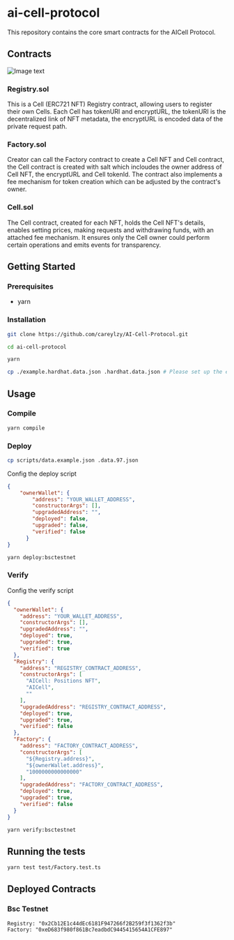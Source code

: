 # ai-cell-protocol

This repository contains the core smart contracts for the AICell Protocol. 

## Contracts

![Image text](https://github.com/careylzy/ai-cell-protocol/blob/main/contract.png)

### Registry.sol

This is a Cell (ERC721 NFT) Registry contract, allowing users to register their own Cells. Each Cell has tokenURI and encryptURL, the tokenURI is the decentralized link of NFT metadata, the encryptURL is encoded data of the private request path.


### Factory.sol

Creator can call the Factory contract to create a Cell NFT and Cell contract, the Cell contract is created with salt which incloudes the owner address of Cell NFT, the encryptURL and Cell tokenId. The contract also implements a fee mechanism for token creation which can be adjusted by the contract's owner.


### Cell.sol

The Cell contract, created for each NFT, holds the Cell NFT's details, enables setting prices, making requests and withdrawing funds, with an attached fee mechanism. It ensures only the Cell owner could perform certain operations and emits events for transparency.


## Getting Started

### Prerequisites

- yarn

### Installation

```sh
git clone https://github.com/careylzy/AI-Cell-Protocol.git

cd ai-cell-protocol

yarn

cp ./example.hardhat.data.json .hardhat.data.json # Please set up the environment configuration before running.
```

## Usage

### Compile
```sh
yarn compile
```

### Deploy
```sh
cp scripts/data.example.json .data.97.json
```

Config the deploy script
```json
{
	"ownerWallet": {
		"address": "YOUR_WALLET_ADDRESS",
		"constructorArgs": [],
		"upgradedAddress": "",
		"deployed": false,
		"upgraded": false,
		"verified": false
	  }
}
```

```sh
yarn deploy:bsctestnet
```


### Verify

Config the verify script
```json
{
  "ownerWallet": {
    "address": "YOUR_WALLET_ADDRESS",
    "constructorArgs": [],
    "upgradedAddress": "",
    "deployed": true,
    "upgraded": true,
    "verified": true
  },
  "Registry": {
    "address": "REGISTRY_CONTRACT_ADDRESS",
    "constructorArgs": [
      "AICell: Positions NFT",
      "AICell",
      ""
    ],
    "upgradedAddress": "REGISTRY_CONTRACT_ADDRESS",
    "deployed": true,
    "upgraded": true,
    "verified": false
  },
  "Factory": {
    "address": "FACTORY_CONTRACT_ADDRESS",
    "constructorArgs": [
      "${Registry.address}",
      "${ownerWallet.address}",
      "1000000000000000"
    ],
    "upgradedAddress": "FACTORY_CONTRACT_ADDRESS",
    "deployed": true,
    "upgraded": true,
    "verified": false
  }
}
```

```sh
yarn verify:bsctestnet
```

## Running the tests

```sh
yarn test test/Factory.test.ts
```

## Deployed Contracts

### Bsc Testnet
```
Registry: "0x2Cb12E1c44dEc6181F947266f2B259f3f1362f3b"
Factory: "0xeD683f980f861Bc7eadbdC9445415654A1CFE897"
```